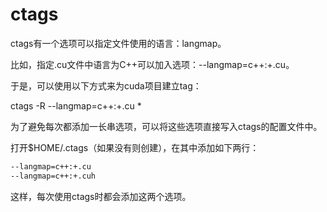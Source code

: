 # ctags

ctags有一个选项可以指定文件使用的语言：langmap。

比如，指定.cu文件中语言为C++可以加入选项：--langmap=c++:+.cu。


于是，可以使用以下方式来为cuda项目建立tag：

ctags -R --langmap=c++:+.cu *


为了避免每次都添加一长串选项，可以将这些选项直接写入ctags的配置文件中。

打开$HOME/.ctags（如果没有则创建），在其中添加如下两行：

```sh
--langmap=c++:+.cu
--langmap=c++:+.cuh
```
这样，每次使用ctags时都会添加这两个选项。


